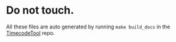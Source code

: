 # Do not touch.

All these files are auto generated by running `make build_docs` in the [TimecodeTool](https://github.com/marcrleonard/timecodetool) repo.